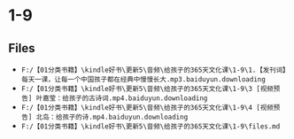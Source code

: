# 1-9

## Files

- `F:/【01分类书籍】\kindle好书\更新5\音频\给孩子的365天文化课\1-9\1.【发刊词】每天一课，让每一个中国孩子都在经典中慢慢长大.mp3.baiduyun.downloading`
- `F:/【01分类书籍】\kindle好书\更新5\音频\给孩子的365天文化课\1-9\3 [视频预告] 叶嘉莹：给孩子的古诗词.mp4.baiduyun.downloading`
- `F:/【01分类书籍】\kindle好书\更新5\音频\给孩子的365天文化课\1-9\4 [视频预告] 北岛：给孩子的诗.mp4.baiduyun.downloading`
- `F:/【01分类书籍】\kindle好书\更新5\音频\给孩子的365天文化课\1-9\files.md`
